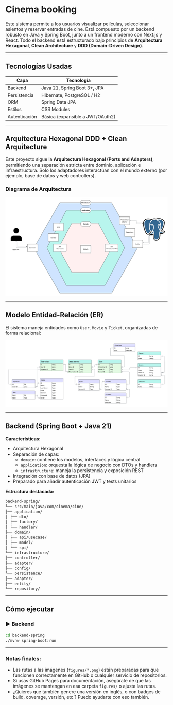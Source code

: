 # Cinema booking

Este sistema permite a los usuarios visualizar películas, seleccionar asientos y reservar entradas de cine. Está compuesto por un backend robusto en Java y Spring Boot, junto a un frontend moderno con Next.js y React. Todo el backend está estructurado bajo principios de **Arquitectura Hexagonal**, **Clean Architecture** y **DDD (Domain-Driven Design)**.

---

## Tecnologías Usadas

| Capa       | Tecnología                        |
|------------|-----------------------------------|
| Backend    | Java 21, Spring Boot 3+, JPA      |
| Persistencia | Hibernate, PostgreSQL / H2     |
| ORM        | Spring Data JPA                   |
| Estilos    | CSS Modules                       |
| Autenticación | Básica (expansible a JWT/OAuth2) |

---

## Arquitectura Hexagonal DDD + Clean Arquitecture

Este proyecto sigue la **Arquitectura Hexagonal (Ports and Adapters)**, permitiendo una separación estricta entre dominio, aplicación e infraestructura. Solo los adaptadores interactúan con el mundo externo (por ejemplo, base de datos y web controllers).

### Diagrama de Arquitectura

![Arquitectura Hexagonal](figures/Hexagonal%20Arq.png)

---

## Modelo Entidad-Relación (ER)

El sistema maneja entidades como `User`, `Movie` y `Ticket`, organizadas de forma relacional:

![Modelo ER](figures/Cinema%20ER.png)

---

## Backend (Spring Boot + Java 21)

**Características:**

- Arquitectura Hexagonal
- Separación de capas:
  - `domain`: contiene los modelos, interfaces y lógica central
  - `application`: orquesta la lógica de negocio con DTOs y handlers
  - `infrastructure`: maneja la persistencia y exposición REST
- Integración con base de datos (JPA)
- Preparado para añadir autenticación JWT y tests unitarios

**Estructura destacada:**
```
backend-spring/
└── src/main/java/com/cinema/cine/
├── application/
│ ├── dto/
│ ├── factory/
│ └── handler/
├── domain/
│ ├── api/usecase/
│ ├── model/
│ └── spi/
└── infrastructure/
├── controller/
├── adapter/
├── config/
└── persistence/
├── adapter/
├── entity/
└── repository/
```


---




##  Cómo ejecutar

### ▶ Backend

```bash
cd backend-spring
./mvnw spring-boot:run
```


---

###  Notas finales:

- Las rutas a las imágenes (`figures/*.png`) están preparadas para que funcionen correctamente en GitHub o cualquier servicio de repositorios.
- Si usas GitHub Pages para documentación, asegúrate de que las imágenes se mantengan en esa carpeta `figures/` o ajusta las rutas.
- ¿Quieres que también genere una versión en inglés, o con badges de build, coverage, versión, etc.? Puedo ayudarte con eso también.
